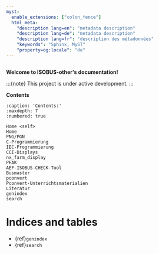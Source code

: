```yaml
---
myst:
  enable_extensions: ["colon_fence"]
  html_meta:
    "description lang=en": "metadata description"
    "description lang=de": "metadata description"
    "description lang=fr": "description des métadonnées"
    "keywords": "Sphinx, MyST"
    "property=og:locale": "de"
---
```



```{include} ../README.md
```

**Welcome to ISOBUS-other's documentation!**

:::{note}
This project is under active development.
:::

**Contents**

```{toctree}
:caption: 'Contents:'
:maxdepth: 7
:numbered: true

Home <self>
Home
PNG/PGN
C-Programmierung
IEC-Programmierung
CCI-Displays
nx_farm_display
PEAK
AEF-ISOBUS-CHECK-Tool
Busmaster
pconvert
Pconvert-Unterrichtsmaterialien
Literatur
genindex
search
```

# Indices and tables

- {ref}`genindex`
- {ref}`search`
